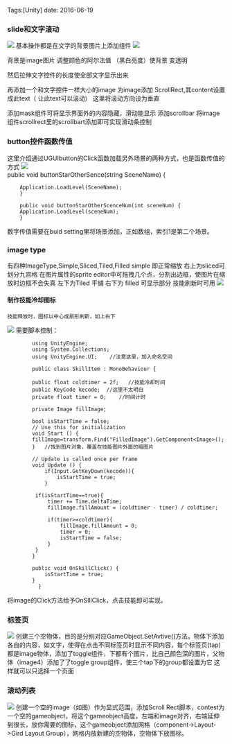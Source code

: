 Tags:[Unity]  date: 2016-06-19

### slide和文字滚动
![](http://7xs1eq.com1.z0.glb.clouddn.com/ugui1.png)
基本操作都是在文字的背景图片上添加组件
![](http://7xs1eq.com1.z0.glb.clouddn.com/scrolRectNew.png)

<!-- more -->

背景是image图片    调整颜色的阿尔法值 （黑白亮度）使背景 变透明

然后拉伸文字控件的长度使全部文字显示出来

再添加一个和文字控件一样大小的image 
为image添加 ScrollRect,其content设置成此text（ 让此text可以滚动）
这里将滚动方向设为垂直

添加mask组件可将显示界面外的内容隐藏，滑动能显示
添加scrollbar 将image组件scrollrect里的scrollbart添加即可实现滑动条控制

### button控件函数传值
这里介绍通过UGUIbutton的Click函数加载另外场景的两种方式，也是函数传值的方式
![](http://7xs1eq.com1.z0.glb.clouddn.com/btnGetinFinish.png)
​    
​        public void buttonStarOtherSence(string SceneName) {

        Application.LoadLevel(SceneName);
        }
    
        public void buttonStarOtherScenceNum(int sceneNum) {
        Application.LoadLevel(sceneNum);
        }
数字传值需要在buid setting里将场景添加，正如数组，索引1是第二个场景。
### image type
有四种ImageType,Simple,Sliced,Tiled,Filled
simple 即正常缩放
右上为sliced可划分九宫格 在图片属性的sprite editor中可拖拽几个点，分割出边框，使图片在缩放时边框不会失真
左下为Tiled 平铺
右下为 filled 可显示部分 技能刷新时可用
![](http://7xs1eq.com1.z0.glb.clouddn.com/ImageTypeAll.jpg)
#### 制作技能冷却图标
    技能释放时，图标以中心成扇形刷新，如上右下
![](http://7xs1eq.com1.z0.glb.clouddn.com/skill.png)
需要脚本控制：

            using UnityEngine;
            using System.Collections;
            using UnityEngine.UI;    //注意这里，加入命名空间
        
            public class SkillItem : MonoBehaviour {
        
            public float coldtimer = 2f;   //技能冷却时间
            public KeyCode kecode;  //这里不太明白
            private float timer = 0;    //时间计时
        
            private Image fillImage;
        
            bool isStartTime = false;
        	// Use this for initialization
        	void Start () {
        	fillImage=transform.Find("FilledImage").GetComponent<Image>();
        	}   //找到图片对象，覆盖在技能图片外面的暗图片
        	
        	// Update is called once per frame
        	void Update () {
                if(Input.GetKeyDown(kecode)){
                    isStartTime = true;
                }
        
        	 if(isStartTime==true){
                 timer += Time.deltaTime;
                 fillImage.fillAmount = (coldtimer - timer) / coldtimer;
        
                 if(timer>=coldtimer){
                     fillImage.fillAmount = 0;
                     timer = 0;
                     isStartTime = false;
                 }
             }
        	}
        
            public void OnSkillClick() {
                isStartTime = true;
            }
              }
将image的Click方法给予OnSIllClick，点击技能即可实现。
### 标签页
![](http://7xs1eq.com1.z0.glb.clouddn.com/tap.png)
创建三个空物体，目的是分别对应GameObject.SetAvtive()方法，物体下添加各自的内容，如文字，使得在点击不同标签页时显示不同内容，每个标签页(tap)都是image物体，添加了toggle组件，下都有个图片，比自己颜色深的图片，父物体（image4）添加了了toggle group组件，使三个tap下的group都设置为它 这样就可以只选择一个页面
### 滚动列表
![](http://7xs1eq.com1.z0.glb.clouddn.com/crolObject.png)
创建一个空的image（如图）作为显式范围，添加Scroll Rect脚本，contest为一个空的gameobject，将这个gameobject高度，左端和image对齐，右端延伸到很长，放你需要的图标，这个gameobject添加网格（component->Layout->Gird Layout Group），网格内放新建的空物体，空物体下放图标。



























